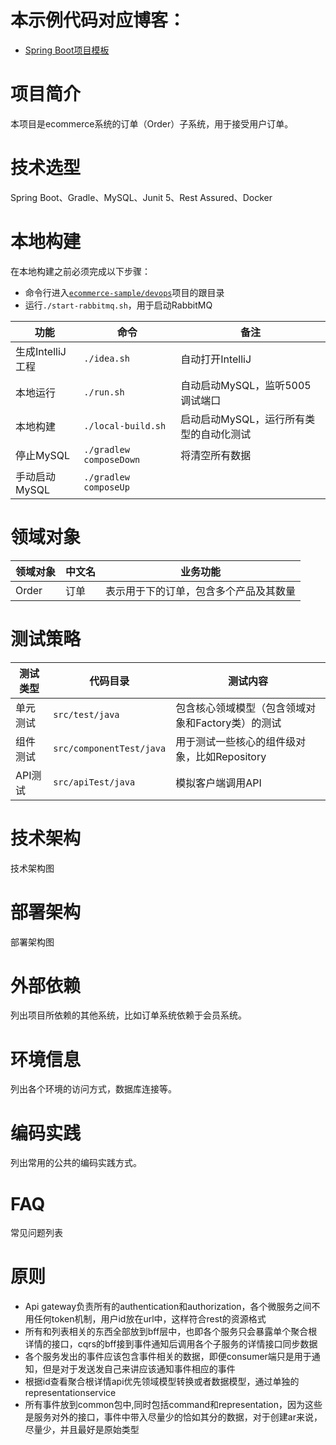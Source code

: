 # 本示例代码对应博客：
- [Spring Boot项目模板](https://www.jianshu.com/p/bd8136129dfb)

# 项目简介
本项目是ecommerce系统的订单（Order）子系统，用于接受用户订单。

# 技术选型
Spring Boot、Gradle、MySQL、Junit 5、Rest Assured、Docker

# 本地构建

在本地构建之前必须完成以下步骤：
- 命令行进入[`ecommerce-sample/devops`](https://github.com/e-commerce-sample/devops)项目的跟目录
- 运行`./start-rabbitmq.sh`，用于启动RabbitMQ

|功能|命令|备注|
| --- | --- | --- |
|生成IntelliJ工程|`./idea.sh`|自动打开IntelliJ|
|本地运行|`./run.sh`|自动启动MySQL，监听5005调试端口|
|本地构建|`./local-build.sh`|启动启动MySQL，运行所有类型的自动化测试|
|停止MySQL|`./gradlew composeDown`|将清空所有数据|
|手动启动MySQL|`./gradlew composeUp`||

# 领域对象
|领域对象|中文名|业务功能|
| --- | --- | --- |
|Order|订单|表示用于下的订单，包含多个产品及其数量|

# 测试策略
|测试类型|代码目录|测试内容|
| --- | --- | --- |
|单元测试|`src/test/java`|包含核心领域模型（包含领域对象和Factory类）的测试|
|组件测试|`src/componentTest/java`|用于测试一些核心的组件级对象，比如Repository|
|API测试|`src/apiTest/java`|模拟客户端调用API|

# 技术架构
技术架构图

# 部署架构
部署架构图

# 外部依赖
列出项目所依赖的其他系统，比如订单系统依赖于会员系统。

# 环境信息
列出各个环境的访问方式，数据库连接等。

# 编码实践
列出常用的公共的编码实践方式。

# FAQ
常见问题列表

# 原则
- Api gateway负责所有的authentication和authorization，各个微服务之间不用任何token机制，用户id放在url中，这样符合rest的资源格式
- 所有和列表相关的东西全部放到bff层中，也即各个服务只会暴露单个聚合根详情的接口，cqrs的bff接到事件通知后调用各个子服务的详情接口同步数据
- 各个服务发出的事件应该包含事件相关的数据，即便consumer端只是用于通知，但是对于发送发自己来讲应该通知事件相应的事件
- 根据id查看聚合根详情api优先领域模型转换或者数据模型，通过单独的representationservice
- 所有事件放到common包中,同时包括command和representation，因为这些是服务对外的接口，事件中带入尽量少的恰如其分的数据，对于创建ar来说，尽量少，并且最好是原始类型